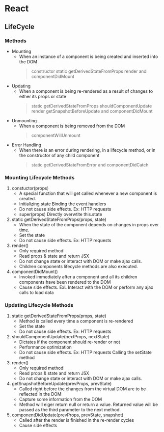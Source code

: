 # React

## LifeCycle

### Methods

-   Mounting
    -   When an instance of a component is being created and inserted into the DOM
        > constructor
        > static getDerivedStateFromProps
        > render and componentDidMount
-   Updating
    -   When a component is being re-rendered as a result of changes to either its props or state
        > static getDerivedStateFromProps
        > shouldComponentUpdate
        > render
        > getSnapshotBeforeUpdate and componentDidMount
-   Unmounting
    -   When a component is being removed from the DOM
        > componentWillUnmount
-   Error Handling
    -   When there is an error during rendering, in a lifecycle method, or in the constructor of any child component
        > static getDerivedStateFromError and componentDidCatch

### Mounting Lifecycle Methods

1.  constuctor(props)
    -   A special function that will get called whenever a new component is created.
    -   Initializing state Binding the event handlers
    -   Do not cause side effects. Ex: HTTP requests
    -   super(props) Directly overwtite this.state
2.  static getDerivedStateFromProps(props, state)
    -   When the state of the component depends on changes in props over time.
    -   Set the state
    -   Do not cause side effects. Ex: HTTP requests
3.  render()
    -   Only required method
    -   Read props & state and return JSX
    -   Do not change state or interact with DOM or make ajax calls.
    -   Children components lifecycle methods are also executed.
4.  componentDidMount()
    -   Invoked immediately after a component and all its children components have been rendered to the DOM
    -   Cause side effects. ExL Interact with the DOM or perform any ajax calls to load data

### Updating Lifecycle Methods

1.  static getDerivedStateFromProps(props, state)
    -   Method is called every time a component is re-rendered
    -   Set the state
    -   Do not cause side effects. Ex: HTTP requests
2.  shouldComponentUpdate(nextProps, nextState)
    -   Dictates if the component should re-render or not
    -   Performance optimization
    -   Do not cause side effects. Ex: HTTP requests Calling the setState method
3.  render()
    -   Only required method
    -   Read props & state and return JSX
    -   Do not change state or interact with DOM or make ajax calls.
4.  getSnapshotBeforeUpdate(prevProps, prevState)
    -   Called right before the changes from the virtual DOM are to be reflected in the DOM
    -   Capture some information from the DOM
    -   Method will eiger return null or return a value. Returned value will be passed as the third parameter to the next method.
5.  componentDidUpdate(prevProps, prevState, snapshot)
    -   Called after the render is finished in the re-render cycles
    -   Cause side effects
